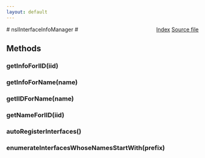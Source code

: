 ```yaml
---
layout: default
---
```

<div class='links' style='float:right'><a href="../index.html">Index</a>
<a href="http://dxr.mozilla.org/mozilla-central/source/xpcom/reflect/xptinfo/nsIInterfaceInfoManager.idl">Source file</a>
</div>
# nsIInterfaceInfoManager #

## Methods ##

### getInfoForIID(iid) ###

### getInfoForName(name) ###

### getIIDForName(name) ###

### getNameForIID(iid) ###

### autoRegisterInterfaces() ###

### enumerateInterfacesWhoseNamesStartWith(prefix) ###
